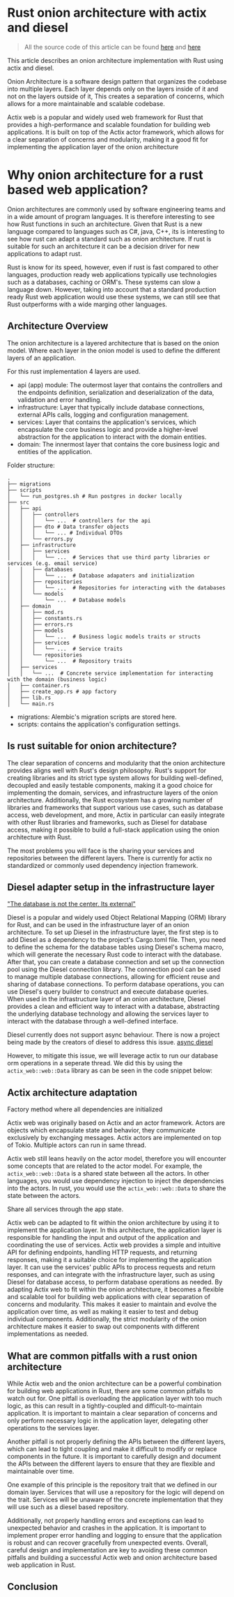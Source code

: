 # Rust onion architecture with actix and diesel
> All the source code of this article can be found [here](https://github.com/coding-kitties/cookiecutter-actix-simple-clean-architecture) and [here](https://github.com/microsoft/cookiecutter-rust-actix-clean-architecture)

This article describes an onion architecture implementation with Rust using 
actix and diesel. 

Onion Architecture is a software design pattern that organizes the codebase into 
multiple layers. Each layer depends only on the layers inside of it and not on the layers outside of it,
This creates a separation of concerns, which allows for a more maintainable and scalable codebase.

Actix web is a popular and widely used web framework for Rust that provides a high-performance 
and scalable foundation for building web applications. It is built on top of the 
Actix actor framework, which allows for a clear separation of concerns and 
modularity, making it a good fit for implementing the application layer of the onion architecture

# Why onion architecture for a rust based web application?
Onion architectures are commonly used by software engineering teams and in a wide amount of program languages. 
It is therefore interesting to see how Rust functions in such an architecture. 
Given that Rust is a new language compared to languages such as C#, java, C++, its is interesting to see how rust can 
adapt a standard such as onion architecture. If rust is suitable for such an architecture it can be a decision driver for 
new applications to adapt rust. 

Rust is know for its speed, however, even if rust is fast compared to other languages, production ready web applications 
typically use technologies such as a databases, caching or ORM's. These systems can slow a language down. However, taking into account
that a standard production ready Rust web application would use these systems, we can still see that 
Rust outperforms with a wide marging other languages.

## Architecture Overview
The onion architecture is a layered architecture that is based on the onion model. 
Where each layer in the onion model is used to define the different layers of an application.

For this rust implementation 4 layers are used. 
* api (app) module: The outermost layer that contains the controllers and the endpoints definition, serialization and deserialization of the data, validation and error handling.
* infrastructure: Layer that typically include database connections, external APIs calls, logging and configuration management.
* services: Layer that contains the application's services, which encapsulate the core business logic and provide a higher-level abstraction for the application to interact with the domain entities.
* domain: The innermost layer that contains the core business logic and entities of the application.


Folder structure:
```
.
├── migrations
├── scripts
│   └── run_postgres.sh # Run postgres in docker locally
├── src
│   ├── api
│   │   ├── controllers
│   │   │   └── ...  # controllers for the api
│   │   ├── dto # Data transfer objects  
│   │   │   └── ... # Individual DTOs
│   │   └── errors.py
│   ├── infrastructure
│   │   ├── services
│   │   │   └── ...  # Services that use third party libraries or services (e.g. email service)
│   │   ├── databases
│   │   │   └── ...  # Database adapaters and initialization
│   │   ├── repositories
│   │   │   └── ...  # Repositories for interacting with the databases
│   │   └── models
│   │       └── ...  # Database models
│   ├── domain
│   │   ├── mod.rs
│   │   ├── constants.rs
│   │   ├── errors.rs
│   │   ├── models
│   │   │   └── ...  # Business logic models traits or structs
│   │   ├── services
│   │   │   └── ...  # Service traits
│   │   └── repositories
│   │       └── ...  # Repository traits 
│   ├── services
│   │   └── ...  # Concrete service implementation for interacting with the domain (business logic)
│   ├── container.rs
│   ├── create_app.rs # app factory 
│   ├── lib.rs 
│   └── main.rs
```

* migrations: Alembic's migration scripts are stored here.
* scripts: contains the application's configuration settings.

## Is rust suitable for onion architecture?
The clear separation of concerns and modularity that the onion architecture 
provides aligns well with Rust's design philosophy. Rust's support for 
creating libraries and its strict type system allows for building well-defined,
decoupled and easily testable components, making it a good choice for 
implementing the domain, services, and infrastructure layers of the
onion architecture. Additionally, the Rust ecosystem has a growing number
of libraries and frameworks that support various use cases, such as database 
access, web development, and more, Actix in particular can easily integrate 
with other Rust libraries and frameworks, such as Diesel for database access, 
making it possible to build a full-stack application using the onion architecture with Rust.

The most problems you will face is the sharing your services 
and repositories between the different layers. There is currently for actix no
standardized or commonly used dependency injection framework. 


## Diesel adapter setup in the infrastructure layer
["The database is not the center. Its external"][onion-architecture]

Diesel is a popular and widely used Object Relational Mapping (ORM) 
library for Rust, and can be used in the infrastructure layer of an 
onion architecture. To set up Diesel in the infrastructure layer, the first 
step is to add Diesel as a dependency to the project's Cargo.toml file. Then, 
you need to define the schema for the database tables using Diesel's schema 
macro, which will generate the necessary Rust code to interact with the 
database. After that, you can create a database connection and set up the 
connection pool using the Diesel connection library. The connection pool 
can be used to manage multiple database connections, allowing for efficient 
reuse and sharing of database connections. To perform database operations, 
you can use Diesel's query builder to construct and execute database queries. 
When used in the infrastructure layer of an onion architecture, Diesel provides 
a clean and efficient way to interact with a database, abstracting the 
underlying database technology and allowing the services layer to interact 
with the database through a well-defined interface.

Diesel currently does not support async behaviour. There is now a project being made by
the creators of diesel to address this issue. [async diesel]()

However, to mitigate this issue, we will leverage actix to run our database orm operations in 
a seperate thread. We did this by using the `actix_web::web::Data` library as can be seen in the 
code snippet below: 



## Actix architecture adaptation
Factory method where all dependencies are initialized

Actix web was originally based on Actix and an actor framework. 
Actors are objects which encapsulate state and behavior, they communicate exclusively by exchanging messages. Actix actors are implemented on top of Tokio. Multiple actors can run in same thread.

Actix web still leans heavily on the actor model, therefore you will encounter some concepts that are related to the actor model. 
For example, the `actix_web::web::Data` is a shared state between all the actors.
In other languages, you would use dependency injection to inject the dependencies into the actors. In rust, you would use the `actix_web::web::Data` to share the state between the actors.

Share all services through the app state.

Actix web can be adapted to fit within the onion architecture by using it to 
implement the application layer. In this architecture, the application layer 
is responsible for handling the input and output of the application and 
coordinating the use of services. Actix web provides a simple and intuitive
API for defining endpoints, handling HTTP requests, and returning responses, 
making it a suitable choice for implementing the application layer. It can use 
the services' public APIs to process requests and return responses, and can 
integrate with the infrastructure layer, such as using Diesel for database
access, to perform database operations as needed. By adapting Actix web to 
fit within the onion architecture, it becomes a flexible and scalable tool 
for building web applications with clear separation of concerns and modularity. 
This makes it easier to maintain and evolve the application over time, as well 
as making it easier to test and debug individual components. Additionally, the 
strict modularity of the onion architecture makes it easier to swap out 
components with different implementations as needed.


## What are common pitfalls with a rust onion architecture
While Actix web and the onion architecture can be a powerful combination 
for building web applications in Rust, there are some common pitfalls to 
watch out for. One pitfall is overloading the application layer with too 
much logic, as this can result in a tightly-coupled and difficult-to-maintain 
application. It is important to maintain a clear separation of concerns 
and only perform necessary logic in the application layer, delegating other 
operations to the services layer. 

Another pitfall is not properly defining the APIs between the different layers, 
which can lead to tight coupling and make it difficult to modify or replace components in the future. 
It is important to carefully design and document the APIs between the different 
layers to ensure that they are flexible and maintainable over time. 

One example of this principle is the repository trait that we defined in our 
domain layer. Services that will use a repository for the logic will depend on 
the trait. Services will be unaware of the concrete implementation that they will use such as a diesel 
based repository. 

Additionally, not properly handling errors and exceptions can lead to 
unexpected behavior and crashes in the application. It is important to 
implement proper error handling and logging to ensure that the application 
is robust and can recover gracefully from unexpected events. Overall, careful 
design and implementation are key to avoiding these common pitfalls and 
building a successful Actix web and onion architecture based web application 
in Rust.

## Conclusion


[clean-architecture]: https://blog.cleancoder.com/uncle-bob/2012/08/13/the-clean-architecture.html
[hexagonal-architecture]: https://en.wikipedia.org/wiki/Hexagonal_architecture_(software)
[onion-architecture]: https://jeffreypalermo.com/2008/07/the-onion-architecture-part-1/
[rust]: https://www.rust-lang.org/